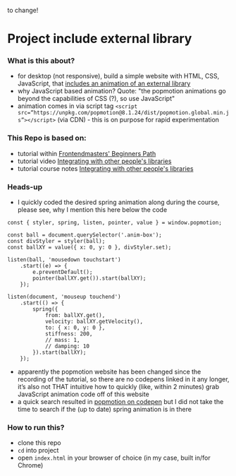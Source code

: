 to change!

# Project include external library

### What is this about?

- for desktop (not responsive), build a simple website with HTML, CSS, JavaScript, that [includes an animation of an external library](https://popmotion.io/#quick-start-animation-animate-spring-options)
- why JavaScript based animation? Quote: "the popmotion animations go beyond the capabilities of CSS (?), so use JavaScript"
- animation comes in via script tag `<script src=“https://unpkg.com/popmotion@8.1.24/dist/popmotion.global.min.js”></script>` (via CDN) - this is on purpose for rapid experimentation

### This Repo is based on:

- tutorial within [Frontendmasters' Beginners Path](https://frontendmasters.com/learn/beginner/)
- tutorial video [Integrating with other people's libraries](https://frontendmasters.com/courses/web-development-v2/integrating-with-other-people-s-libraries/)
- tutorial course notes [Integrating with other people's libraries](https://btholt.github.io/intro-to-web-dev-v2/libraries)

### Heads-up

- I quickly coded the desired spring animation along during the course, please see, why I mention this here below the code

```
const { styler, spring, listen, pointer, value } = window.popmotion;

const ball = document.querySelector('.anim-box');
const divStyler = styler(ball);
const ballXY = value({ x: 0, y: 0 }, divStyler.set);

listen(ball, 'mousedown touchstart')
    .start((e) => {
        e.preventDefault();
        pointer(ballXY.get()).start(ballXY);
    });

listen(document, 'mouseup touchend')
    .start(() => {
        spring({
            from: ballXY.get(),
            velocity: ballXY.getVelocity(),
            to: { x: 0, y: 0 },
            stiffness: 200,
            // mass: 1,
            // damping: 10
        }).start(ballXY);
    });
```

- apparently the popmotion website has been changed since the recording of the tutorial, so there are no codepens linked in it any longer, it’s also not THAT intuitive how to quickly (like, within 2 minutes) grab JavaScript animation code off of this website
- a quick search resulted in [popmotion on codepen](https://codepen.io/popmotion) but I did not take the time to search if the (up to date) spring animation is in there

### How to run this?

- clone this repo
- `cd` into project
- open `index.html` in your browser of choice (in my case, built in/for Chrome)
